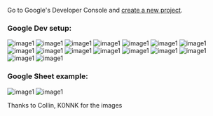 Go to Google's Developer Console and [create a new project](https://console.cloud.google.com/projectcreate).

### Google Dev setup:
![image1](https://media.discordapp.net/attachments/1146051497285652560/1146198712079630396/1.jpg)
![image1](https://media.discordapp.net/attachments/1146051497285652560/1146198707600117860/2.jpg)
![image1](https://media.discordapp.net/attachments/1146051497285652560/1146198708040515704/3.jpg)
![image1](https://media.discordapp.net/attachments/1146051497285652560/1146198708506067094/4.jpg)
![image1](https://media.discordapp.net/attachments/1146051497285652560/1146198708887769188/5.jpg)
![image1](https://media.discordapp.net/attachments/1146051497285652560/1146198709617573998/6.jpg)
![image1](https://media.discordapp.net/attachments/1146051497285652560/1146198710024405064/7.jpg)
![image1](https://media.discordapp.net/attachments/1146051497285652560/1146198710401908857/8.jpg)
![image1](https://media.discordapp.net/attachments/1146051497285652560/1146198710909411468/9.jpg)
![image1](https://media.discordapp.net/attachments/1146051497285652560/1146198711421128825/10.jpg)
![image1](https://media.discordapp.net/attachments/1146051497285652560/1146198723429408890/11.jpg)
![image1](https://media.discordapp.net/attachments/1146051497285652560/1146198723869814784/12.jpg)
![image1](https://media.discordapp.net/attachments/1146051497285652560/1146198724264071178/13.jpg)
![image1](https://media.discordapp.net/attachments/1146051497285652560/1146198724628983928/14.jpg)
![image1](https://media.discordapp.net/attachments/1146051497285652560/1146198725014851736/15.jpg)
![image1](https://media.discordapp.net/attachments/1146051497285652560/1146198725371371661/16.jpg)

### Google Sheet example:
![image1](https://media.discordapp.net/attachments/1146051497285652560/1146198303881580664/a.png?width=1088&height=612)
![image1](https://media.discordapp.net/attachments/1146051497285652560/1146198304175177738/b.png?width=1088&height=612)

Thanks to Collin, K0NNK for the images
